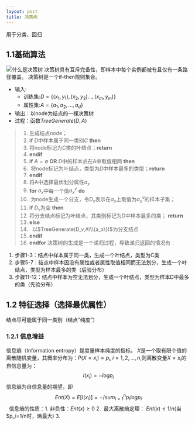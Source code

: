 ```yaml
---
layout: post
title: 决策树
---
```

用于分类、回归

## 1.1基础算法
![什么是决策树](https://rudadao.github.io/images/决策树.png)
   决策树具有互斥完备性，即样本中每个实例都被有且仅有一条路径覆盖。
   决策树是一个if-then规则集合。

* 输入:
   - 训练集:$D=\{(x_1,y_1),(x_2,y_2)...,(x_m,y_m)\}$
   - 属性集:$A=\{a_1,a_2,...,a_d\}$
* 输出：以node为结点的一棵决策树
* 过程：函数$TreeGenerate(D,A)$
>1. 生成结点node；
>2. **if** $D$中样本属于同一类别$C$ **then**
>3. 将node标记为$C$类的叶结点；**return**
>4. **endif**
>5. **if** $A=\emptyset$ **OR** $D$中的样本点在A中取值相同 **then**
>6.  将node标记为叶结点，类型为$D$中样本最多的类型；**return**
>7. **endif**
>8. 将A中选择最优划分属性$a_x$
>9. **for** $a_x$中每一个值$a^v_x$ **do**
>10.  为node生成一个分支，令$D_v$表示在$a_x$上取值为$a^v_x$的样本子集；
>11.   **if** $D_v$为空 **then**
>12.    将分支结点标记为叶结点，其类别标记为$D$中样本最多的类； **return**
>13.   **else**
>14.    以$TreeGenerate(D_v,A\\\{a_x\})$为分支结点
>15. **endif**
>14. **endfor**
   决策树的生成是一个递归过程，导致递归返回的情况有：
   1. 步骤1-3：结点中样本属于同一类，生成一个叶结点，类型为C类
   2. 步骤5-7：结点中样本因没有属性或者属性取值相同而无法划分，生成一个叶结点，类型为样本最多的类（后验分布）
   3. 步骤11-12：结点中样本为空无法划分，生成一个叶结点，类型为样本D中最多的类（先验分布）

## 1.2 特征选择（选择最优属性）
   结点尽可能属于同一类别（结点“纯度”）
### 1.2.1 信息增益
   信息熵（Information entropy）是度量样本纯度的指标。
   $X$是一个取有限个值的离散随机变量，其概率分布为：$P(X=x_i)=p_i, i=1,2,...,n$,则离散变量$X=x_i$的自信息量为：
   $$I(x_i)=-logp_i$$
   信息熵为自信息量的期望，即
   $$Ent(X)=E[I(x_i)]=-/sum_{i=1}^{n}p_ilogp_i$$
   信息熵的性质：1. 非负性：$Ent(x)\ge0$ 2.  最大离散熵定理： $Ent(x)\le1/n$(当$p_i=1/n时，熵最大)
   3.
